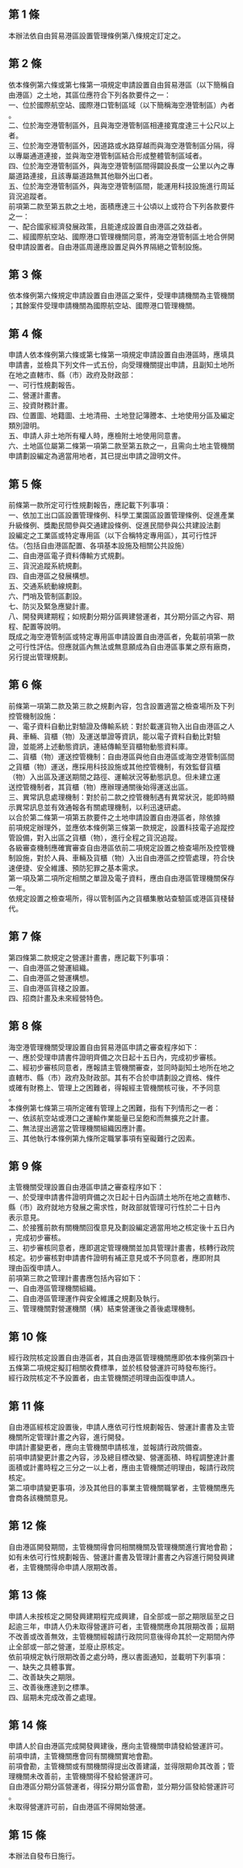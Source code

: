 第 1 條
-------
本辦法依自由貿易港區設置管理條例第八條規定訂定之。

第 2 條
-------
依本條例第六條或第七條第一項規定申請設置自由貿易港區（以下簡稱自  
由港區）之土地，其區位應符合下列各款要件之一：  
一、位於國際航空站、國際港口管制區域（以下簡稱海空港管制區）內者  
    。  
二、位於海空港管制區外，且與海空港管制區相連接寬度達三十公尺以上  
    者。  
三、位於海空港管制區外，因道路或水路穿越而與海空港管制區分隔，得  
    以專屬通道連接，並與海空港管制區結合形成整體管制區域者。  
四、位於海空港管制區外，與海空港管制區間得闢設長度一公里以內之專  
    屬道路連接，且該專屬道路無其他聯外出口者。  
五、位於海空港管制區外，與海空港管制區間，能運用科技設施進行周延  
    貨況追蹤者。  
前項第二款至第五款之土地，面積應達三十公頃以上或符合下列各款要件  
之一：  
一、配合國家經濟發展政策，且能達成設置自由港區之效益者。  
二、經國際航空站、國際港口管理機關同意，將海空港管制區土地合併開  
    發申請設置者。自由港區周邊應設置足與外界隔絕之管制設施。

第 3 條
-------
依本條例第六條規定申請設置自由港區之案件，受理申請機關為主管機關  
；其餘案件受理申請機關為國際航空站、國際港口管理機關。

第 4 條
-------
申請人依本條例第六條或第七條第一項規定申請設置自由港區時，應填具  
申請書，並檢具下列文件一式五份，向受理機關提出申請，且副知土地所  
在地之直轄市、縣（市）政府及財政部：  
一、可行性規劃報告。  
二、營運計畫書。  
三、投資財務計畫。  
四、位置圖、地籍圖、土地清冊、土地登記簿謄本、土地使用分區及編定  
    類別證明。  
五、申請人非土地所有權人時，應檢附土地使用同意書。  
六、土地區位屬第二條第一項第二款至第五款之一，且需向土地主管機關  
    申請劃設編定為適當用地者，其已提出申請之證明文件。

第 5 條
-------
前條第一款所定可行性規劃報告，應記載下列事項：  
一、依加工出口區設置管理條例、科學工業園區設置管理條例、促進產業  
    升級條例、獎勵民間參與交通建設條例、促進民間參與公共建設法劃  
    設編定之工業區或特定專用區（以下合稱特定專用區），其可行性評  
    估。（包括自由港區配置、各項基本設施及相關公共設施）  
二、自由港區電子資料傳輸方式規劃。  
三、貨況追蹤系統規劃。  
四、自由港區之發展構想。  
五、交通系統動線規劃。  
六、門哨及管制區劃設。  
七、防災及緊急應變計畫。  
八、開發興建期程；如規劃分期分區興建營運者，其分期分區之內容、期  
    程、配置等說明。  
既成之海空港管制區或特定專用區申請設置自由港區者，免載前項第一款  
之可行性評估。但應就區內無法或無意願成為自由港區事業之原有廠商，  
另行提出管理規劃。

第 6 條
-------
前條第一項第二款及第三款之規劃內容，包含設置適當之檢查場所及下列  
控管機制設施：  
一、電子資料自動比對驗證及傳輸系統：對於載運貨物入出自由港區之人  
    員、車輛、貨櫃（物）及運送單證等資訊，能以電子資料自動比對驗  
    證，並能將上述動態資訊，連結傳輸至貨櫃物動態資料庫。  
二、貨櫃（物）運送控管機制：自由港區與他自由港區或海空港管制區間  
    之貨櫃（物）運送，應採用科技設施或其他控管機制，有效監督貨櫃  
    （物）入出區及運送期間之路徑、運輸狀況等動態訊息。但未建立運  
    送控管機制者，其貨櫃（物）應辦理通關後始得運送出區。  
三、異常訊息處理機制：對於前二款之控管機制遇有異常狀況，能即時顯  
    示異常訊息並有效通報各有關處理機制，以利迅速研處。  
    以合於第二條第一項第五款要件之土地申請設置自由港區者，除依據  
前項規定辦理外，並應依本條例第三條第一款規定，設置科技電子追蹤控  
管設備，對入出區之貨櫃（物），進行全程之貨況追蹤。  
各級審查機制應確實審查自由港區依前二項規定設置之檢查場所及控管機  
制設施，對於人員、車輛及貨櫃（物）入出自由港區之控管處理，符合快  
速便捷、安全維護、預防犯罪之基本需求。  
第一項及第二項所定相關之單證及電子資料，應由自由港區管理機關保存  
一年。  
依規定設置之檢查場所，得以管制區內之貨櫃集散站查驗區或港區貨棧替  
代。

第 7 條
-------
第四條第二款規定之營運計畫書，應記載下列事項：  
一、自由港區之營運組織。  
二、自由港區之營運構想。  
三、自由港區貨棧之設置。  
四、招商計畫及未來經營特色。

第 8 條
-------
海空港管理機關受理設置自由貿易港區申請之審查程序如下：  
一、應於受理申請書件證明齊備之次日起十五日內，完成初步審核。  
二、經初步審核同意者，應報請主管機關審查，並同時副知土地所在地之  
    直轄市、縣（市）政府及財政部。其有不合於申請劃設之資格、條件  
    或確有財務上、管理上之困難者，得報經主管機關核可後，不予同意  
    。  
本條例第七條第三項所定確有管理上之困難，指有下列情形之一者：  
一、依該航空站或港口之運輸作業能量已呈飽和而無擴充之計畫。  
二、無法提出適當之管理機關組織因應計畫。  
三、其他執行本條例第九條所定職掌事項有窒礙難行之因素。

第 9 條
-------
主管機關受理設置自由港區申請之審查程序如下：  
一、於受理申請書件證明齊備之次日起十日內函請土地所在地之直轄市、  
    縣（市）政府就地方發展之需求性，財政部就管理可行性於二十日內  
    表示意見。  
二、於接獲前款有關機關回復意見及劃設編定適當用地之核定後十五日內  
    ，完成初步審核。  
三、初步審核同意者，應即選定管理機關並加具管理計畫書，核轉行政院  
    核定。初步審核對申請書件證明有補正意見或不予同意者，應即附具  
    理由函復申請人。  
前項第三款之管理計畫書應包括內容如下：  
一、自由港區管理機關組織。  
二、自由港區管理運作與安全維護之規劃及執行。  
三、管理機關對營運機關（構）結束營運後之善後處理機制。

第 10 條
--------
經行政院核定設置自由港區者，其自由港區管理機關應即依本條例第四十  
五條第二項規定擬訂相關收費標準，並於核發營運許可時發布施行。  
經行政院核定不予設置者，由主管機關述明理由函復申請人。

第 11 條
--------
自由港區經核定設置後，申請人應依可行性規劃報告、營運計畫書及主管  
機關所定管理計畫之內容，進行開發。  
申請計畫變更者，應向主管機關申請核准，並報請行政院備查。  
前項申請變更計畫之內容，涉及總目標改變、營運面積、時程調整達計畫  
面積或計畫時程之三分之一以上者，應由主管機關述明理由，報請行政院  
核定。  
第二項申請變更事項，涉及其他目的事業主管機關職掌者，主管機關應先  
會商各該機關意見。

第 12 條
--------
自由港區開發期間，主管機關得會同相關機關及管理機關進行實地會勘；  
如有未依可行性規劃報告、營運計畫書及管理計畫書之內容進行開發興建  
者，主管機關得命申請人限期改善。

第 13 條
--------
申請人未按核定之開發興建期程完成興建，自全部或一部之期限屆至之日  
起逾三年，申請人仍未取得營運許可者，主管機關應命其限期改善；屆期  
不改善或改善無效，主管機關經報請行政院同意後得命其於一定期間內停  
止全部或一部之營運，並廢止原核定。  
依前項規定執行限期改善之處分時，應以書面通知，並載明下列事項：  
一、缺失之具體事實。  
二、改善缺失之期限。  
三、改善後應達到之標準。  
四、屆期未完成改善之處理。

第 14 條
--------
申請人於自由港區完成開發興建後，應向主管機關申請發給營運許可。  
前項申請，主管機關應會同有關機關實地會勘。  
前項會勘，主管機關或有關機關得提出改善建議，並得限期命其改善；管  
理機關未改善前，主管機關得不發給營運許可。  
自由港區分期分區營運者，得採分期分區會勘，並分期分區發給營運許可  
。  
未取得營運許可前，自由港區不得開始營運。

第 15 條
--------
本辦法自發布日施行。

